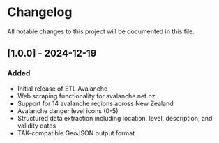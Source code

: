 # Changelog

All notable changes to this project will be documented in this file.

## [1.0.0] - 2024-12-19

### Added
- Initial release of ETL Avalanche
- Web scraping functionality for avalanche.net.nz
- Support for 14 avalanche regions across New Zealand
- Avalanche danger level icons (0-5)
- Structured data extraction including location, level, description, and validity dates
- TAK-compatible GeoJSON output format